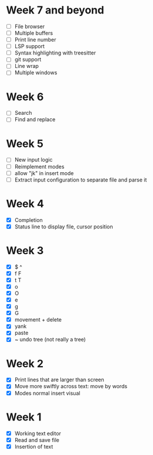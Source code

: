 # Week 7 and beyond
- [ ] File browser
- [ ] Multiple buffers
- [ ] Print line number
- [ ] LSP support
- [ ] Syntax highlighting with treesitter
- [ ] git support
- [ ] Line wrap
- [ ] Multiple windows

# Week 6
- [ ] Search
- [ ] Find and replace

# Week 5
- [ ] New input logic
- [ ] Reimplement modes
- [ ] allow "jk" in insert mode
- [ ] Extract input configuration to separate file and parse it

# Week 4
- [x] Completion
- [x] Status line to display file, cursor position

# Week 3
- [x] $ ^
- [x] f F
- [x] t T
- [x] o
- [x] O
- [x] e
- [x] g
- [x] G
- [x] movement + delete
- [x] yank
- [x] paste
- [x] ~ undo tree (not really a tree)

# Week 2
- [x] Print lines that are larger than screen
- [x] Move more swiftly across text: move by words
- [x] Modes normal insert visual

# Week 1
- [x] Working text editor
- [x] Read and save file
- [x] Insertion of text
